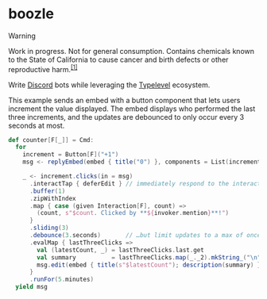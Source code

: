 # boozle

<!-- prettier-ignore -->
> [!WARNING]
> Work in progress. Not for general consumption. Contains chemicals known to
> the State of California to cause cancer and birth defects or other
> reproductive harm.<sup><a href="https://en.wikipedia.org/wiki/1986_California_Proposition_65">[1]</a></sup>

Write [Discord] bots while leveraging the [Typelevel] ecosystem.

[discord]: https://discord.com
[typelevel]: https://github.com/typelevel

This example sends an embed with a button component that lets users increment
the value displayed. The embed displays who performed the last three increments,
and the updates are debounced to only occur every 3 seconds at most.

```scala
def counter[F[_]] = Cmd:
  for
    increment = Button[F]("+1")
    msg <- replyEmbed(embed { title("0") }, components = List(increment))

    _ <- increment.clicks(in = msg)
      .interactTap { deferEdit } // immediately respond to the interaction…
      .buffer(1)
      .zipWithIndex
      .map { case (given Interaction[F], count) =>
        (count, s"$count. Clicked by **${invoker.mention}**!")
      }
      .sliding(3)
      .debounce(3.seconds)       // …but limit updates to a max of once every 3s
      .evalMap { lastThreeClicks =>
        val (latestCount, _) = lastThreeClicks.last.get
        val summary          = lastThreeClicks.map(_._2).mkString_("\n")
        msg.edit(embed { title(s"$latestCount"); description(summary) })
      }
      .runFor(5.minutes)
  yield msg
```
